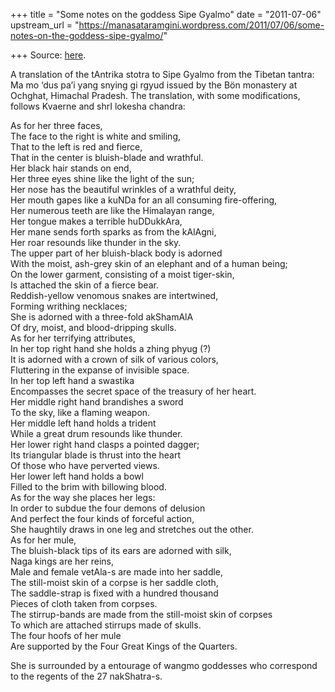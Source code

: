 +++
title = "Some notes on the goddess Sipe Gyalmo"
date = "2011-07-06"
upstream_url = "https://manasataramgini.wordpress.com/2011/07/06/some-notes-on-the-goddess-sipe-gyalmo/"

+++
Source: [here](https://manasataramgini.wordpress.com/2011/07/06/some-notes-on-the-goddess-sipe-gyalmo/).

A translation of the tAntrika stotra to Sipe Gyalmo from the Tibetan
tantra: Ma mo ‘dus pa’i yang snying gi rgyud issued by the Bön monastery
at Ochghat, Himachal Pradesh. The translation, with some modifications,
follows Kvaerne and shrI lokesha chandra:

As for her three faces,  
The face to the right is white and smiling,  
That to the left is red and fierce,  
That in the center is bluish-blade and wrathful.  
Her black hair stands on end,  
Her three eyes shine like the light of the sun;  
Her nose has the beautiful wrinkles of a wrathful deity,  
Her mouth gapes like a kuNDa for an all consuming fire-offering,  
Her numerous teeth are like the Himalayan range,  
Her tongue makes a terrible huDDukkAra,  
Her mane sends forth sparks as from the kAlAgni,  
Her roar resounds like thunder in the sky.  
The upper part of her bluish-black body is adorned  
With the moist, ash-grey skin of an elephant and of a human being;  
On the lower garment, consisting of a moist tiger-skin,  
Is attached the skin of a fierce bear.  
Reddish-yellow venomous snakes are intertwined,  
Forming writhing necklaces;  
She is adorned with a three-fold akShamAlA  
Of dry, moist, and blood-dripping skulls.  
As for her terrifying attributes,  
In her top right hand she holds a zhing phyug (?)  
It is adorned with a crown of silk of various colors,  
Fluttering in the expanse of invisible space.  
In her top left hand a swastika  
Encompasses the secret space of the treasury of her heart.  
Her middle right hand brandishes a sword  
To the sky, like a flaming weapon.  
Her middle left hand holds a trident  
While a great drum resounds like thunder.  
Her lower right hand clasps a pointed dagger;  
Its triangular blade is thrust into the heart  
Of those who have perverted views.  
Her lower left hand holds a bowl  
Filled to the brim with billowing blood.  
As for the way she places her legs:  
In order to subdue the four demons of delusion  
And perfect the four kinds of forceful action,  
She haughtily draws in one leg and stretches out the other.  
As for her mule,  
The bluish-black tips of its ears are adorned with silk,  
Naga kings are her reins,  
Male and female vetAla-s are made into her saddle,  
The still-moist skin of a corpse is her saddle cloth,  
The saddle-strap is fixed with a hundred thousand  
Pieces of cloth taken from corpses.  
The stirrup-bands are made from the still-moist skin of corpses  
To which are attached stirrups made of skulls.  
The four hoofs of her mule  
Are supported by the Four Great Kings of the Quarters.

She is surrounded by a entourage of wangmo goddesses who correspond to
the regents of the 27 nakShatra-s.


